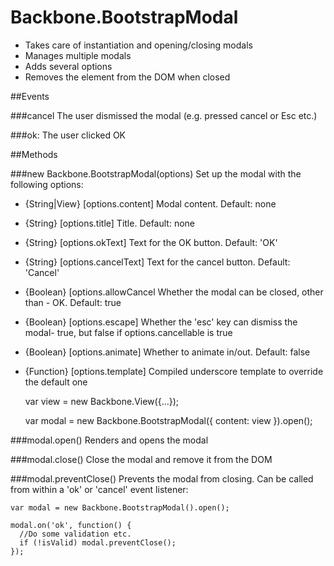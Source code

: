 Backbone.BootstrapModal
=======================

- Takes care of instantiation and opening/closing modals
- Manages multiple modals
- Adds several options
- Removes the element from the DOM when closed


##Events

###cancel
The user dismissed the modal (e.g. pressed cancel or Esc etc.)

###ok: The user clicked OK


##Methods

###new Backbone.BootstrapModal(options)
Set up the modal with the following options:

- {String|View} [options.content] Modal content. Default: none
- {String} [options.title]        Title. Default: none
- {String} [options.okText]       Text for the OK button. Default: 'OK'
- {String} [options.cancelText]   Text for the cancel button. Default: 'Cancel'
- {Boolean} [options.allowCancel  Whether the modal can be closed, other than - OK. Default: true
- {Boolean} [options.escape]      Whether the 'esc' key can dismiss the modal- true, but false if options.cancellable is true
- {Boolean} [options.animate]     Whether to animate in/out. Default: false
- {Function} [options.template]   Compiled underscore template to override the default one


    var view = new Backbone.View({...});
  
    var modal = new Backbone.BootstrapModal({ content: view }).open();



###modal.open()
Renders and opens the modal


###modal.close()
Close the modal and remove it from the DOM


###modal.preventClose()
Prevents the modal from closing. Can be called from within a 'ok' or 'cancel' event listener:

    var modal = new Backbone.BootstrapModal().open();
  
    modal.on('ok', function() {
      //Do some validation etc.
      if (!isValid) modal.preventClose();
    });
